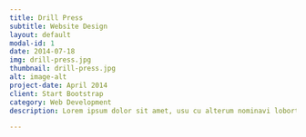 ```yaml
---
title: Drill Press
subtitle: Website Design
layout: default
modal-id: 1
date: 2014-07-18
img: drill-press.jpg
thumbnail: drill-press.jpg
alt: image-alt
project-date: April 2014
client: Start Bootstrap
category: Web Development
description: Lorem ipsum dolor sit amet, usu cu alterum nominavi lobortis. At duo novum diceret. Tantas apeirian vix et, usu sanctus postulant inciderint ut, populo diceret necessitatibus in vim. Cu eum dicam feugiat noluisse.

---
```

